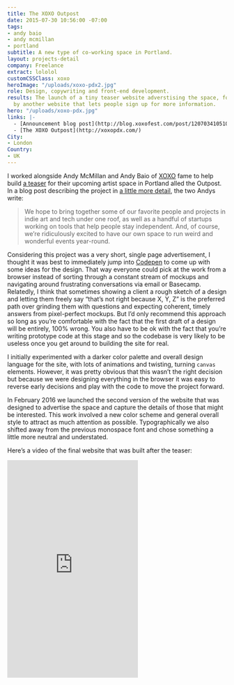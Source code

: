 ```yaml
---
title: The XOXO Outpost
date: 2015-07-30 10:56:00 -07:00
tags:
- andy baio
- andy mcmillan
- portland
subtitle: A new type of co-working space in Portland.
layout: projects-detail
company: Freelance
extract: lololol
customCSSClass: xoxo
heroImage: "/uploads/xoxo-pdx2.jpg"
role: Design, copywriting and front-end development.
results: The launch of a tiny teaser website adverstising the space, followed shortly
  by another website that lets people sign up for more information.
hero: "/uploads/xoxo-pdx.jpg"
links: |-
  - [Announcement blog post](http://blog.xoxofest.com/post/120703410510/a-new-experiment)
  - [The XOXO Outpost](http://xoxopdx.com/)
City:
- London
Country:
- UK
---
```


I worked alongside Andy McMillan and Andy Baio of [XOXO](http://twitter.com/xoxo) fame to help build [a teaser](http://xoxopdx.com) for their upcoming artist space in Portland alled the Outpost. In a blog post describing the project in [a little more detail](http://blog.xoxofest.com/post/120703410510/a-new-experiment), the two Andys write:

> We hope to bring together some of our favorite people and projects in indie art and tech under one roof, as well as a handful of startups working on tools that help people stay independent. And, of course, we’re ridiculously excited to have our own space to run weird and wonderful events year-round.

Considering this project was a very short, single page advertisement, I thought it was best to immediately jump into [Codepen](http://codepen.io) to come up with some ideas for the design. That way everyone could pick at the work from a browser instead of sorting through a constant stream of mockups and navigating around frustrating conversations via email or Basecamp. Relatedly, I think that sometimes showing a client a rough sketch of a design and letting them freely say “that’s not right because X, Y, Z” is the preferred path over grinding them with questions and expecting coherent, timely answers from pixel-perfect mockups. But I’d only recommend this approach so long as you’re comfortable with the fact that the first draft of a design will be entirely, 100% wrong. You also have to be ok with the fact that you’re writing prototype code at this stage and so the codebase is very likely to be useless once you get around to building the site for real.

I initially experimented with a darker color palette and overall design language for the site, with lots of animations and twisting, turning `canvas` elements. However, it was pretty obvious that this wasn’t the right decision but because we were designing everything in the browser it was easy to reverse early decisions and play with the code to move the project forward.

In February 2016 we launched the second version of the website that was designed to advertise the space and capture the details of those that might be interested. This work involved a new color scheme and general overall style to attract as much attention as possible. Typographically we also shifted away from the previous monospace font and chose something a little more neutral and understated.

Here’s a video of the final website that was built after the teaser:

<div class='preserve-aspect'>
  <iframe height="500" class="preserve-aspect__element" src="https://www.youtube.com/embed/x7RaIm7PP1k" frameborder="0" allowfullscreen></iframe>
</div>
